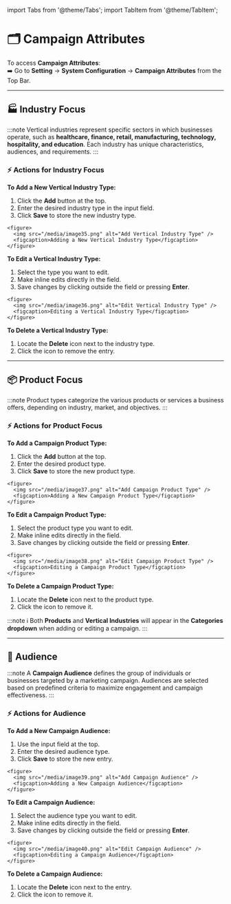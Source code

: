 import Tabs from '@theme/Tabs';
import TabItem from '@theme/TabItem';

# 🗂️ **Campaign Attributes**

To access **Campaign Attributes**:  
➡️ Go to **Setting** → **System Configuration** → **Campaign Attributes** from the Top Bar.

---

## 🏭 Industry Focus

:::note
Vertical industries represent specific sectors in which businesses operate, such as **healthcare, finance, retail, manufacturing, technology, hospitality, and education**. Each industry has unique characteristics, audiences, and requirements.
:::

### ⚡ Actions for Industry Focus

<Tabs>
  <TabItem value="add" label="➕ Add" default>
    <p><strong>To Add a New Vertical Industry Type:</strong></p>
    <ol>
      <li>Click the <strong>Add</strong> button at the top.</li>
      <li>Enter the desired industry type in the input field.</li>
      <li>Click <strong>Save</strong> to store the new industry type.</li>
    </ol>

    <figure>
      <img src="/media/image35.png" alt="Add Vertical Industry Type" />
      <figcaption>Adding a New Vertical Industry Type</figcaption>
    </figure>
  </TabItem>

  <TabItem value="edit" label="✏️ Edit">
    <p><strong>To Edit a Vertical Industry Type:</strong></p>
    <ol>
      <li>Select the type you want to edit.</li>
      <li>Make inline edits directly in the field.</li>
      <li>Save changes by clicking outside the field or pressing <strong>Enter</strong>.</li>
    </ol>

    <figure>
      <img src="/media/image36.png" alt="Edit Vertical Industry Type" />
      <figcaption>Editing a Vertical Industry Type</figcaption>
    </figure>
  </TabItem>

  <TabItem value="delete" label="🗑️ Delete">
    <p><strong>To Delete a Vertical Industry Type:</strong></p>
    <ol>
      <li>Locate the <strong>Delete</strong> icon next to the industry type.</li>
      <li>Click the icon to remove the entry.</li>
    </ol>
  </TabItem>
</Tabs>

---

## 📦 Product Focus

:::note
Product types categorize the various products or services a business offers, depending on industry, market, and objectives.
:::

### ⚡ Actions for Product Focus

<Tabs>
  <TabItem value="add" label="➕ Add" default>
    <p><strong>To Add a Campaign Product Type:</strong></p>
    <ol>
      <li>Click the <strong>Add</strong> button at the top.</li>
      <li>Enter the desired product type.</li>
      <li>Click <strong>Save</strong> to store the new product type.</li>
    </ol>

    <figure>
      <img src="/media/image37.png" alt="Add Campaign Product Type" />
      <figcaption>Adding a New Campaign Product Type</figcaption>
    </figure>
  </TabItem>

  <TabItem value="edit" label="✏️ Edit">
    <p><strong>To Edit a Campaign Product Type:</strong></p>
    <ol>
      <li>Select the product type you want to edit.</li>
      <li>Make inline edits directly in the field.</li>
      <li>Save changes by clicking outside the field or pressing <strong>Enter</strong>.</li>
    </ol>

    <figure>
      <img src="/media/image38.png" alt="Edit Campaign Product Type" />
      <figcaption>Editing a Campaign Product Type</figcaption>
    </figure>
  </TabItem>

  <TabItem value="delete" label="🗑️ Delete">
    <p><strong>To Delete a Campaign Product Type:</strong></p>
    <ol>
      <li>Locate the <strong>Delete</strong> icon next to the product type.</li>
      <li>Click the icon to remove it.</li>
    </ol>
  </TabItem>
</Tabs>

:::note
ℹ️ Both **Products** and **Vertical Industries** will appear in the **Categories dropdown** when adding or editing a campaign.
:::

---

## 🎯 Audience

:::note
A **Campaign Audience** defines the group of individuals or businesses targeted by a marketing campaign. Audiences are selected based on predefined criteria to maximize engagement and campaign effectiveness.
:::

### ⚡ Actions for Audience

<Tabs>
  <TabItem value="add" label="➕ Add" default>
    <p><strong>To Add a New Campaign Audience:</strong></p>
    <ol>
      <li>Use the input field at the top.</li>
      <li>Enter the desired audience type.</li>
      <li>Click <strong>Save</strong> to store the new entry.</li>
    </ol>

    <figure>
      <img src="/media/image39.png" alt="Add Campaign Audience" />
      <figcaption>Adding a New Campaign Audience</figcaption>
    </figure>
  </TabItem>

  <TabItem value="edit" label="✏️ Edit">
    <p><strong>To Edit a Campaign Audience:</strong></p>
    <ol>
      <li>Select the audience type you want to edit.</li>
      <li>Make inline edits directly in the field.</li>
      <li>Save changes by clicking outside the field or pressing <strong>Enter</strong>.</li>
    </ol>

    <figure>
      <img src="/media/image40.png" alt="Edit Campaign Audience" />
      <figcaption>Editing a Campaign Audience</figcaption>
    </figure>
  </TabItem>

  <TabItem value="delete" label="🗑️ Delete">
    <p><strong>To Delete a Campaign Audience:</strong></p>
    <ol>
      <li>Locate the <strong>Delete</strong> icon next to the entry.</li>
      <li>Click the icon to remove it.</li>
    </ol>
  </TabItem>
</Tabs>
